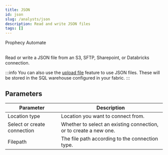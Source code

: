 ```yaml
---
title: JSON
id: json
slug: /analysts/json
description: Read and write JSON files
tags: []
---
```


<span class="badge">Prophecy Automate</span><br/><br/>

Read or write a JSON file from an S3, SFTP, Sharepoint, or Databricks connection.

:::info
You can also use the [upload file](docs/analysts/development/gems/source-target/table/upload-files.md) feature to use JSON files. These will be stored in the SQL warehouse configured in your fabric.
:::

## Parameters

| Parameter                   | Description                                                       |
| --------------------------- | ----------------------------------------------------------------- |
| Location type               | Location you want to connect from.                                |
| Select or create connection | Whether to select an existing connection, or to create a new one. |
| Filepath                    | The file path according to the connection type.                   |
